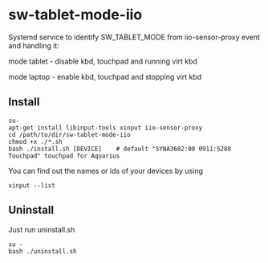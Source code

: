 # sw-tablet-mode-iio
Systemd service to identify SW_TABLET_MODE from iio-sensor-proxy event and handling it:

mode tablet - disable kbd, touchpad and running virt kbd

mode laptop - enable kbd, touchpad and stopping virt kbd

## Install

```
su-
apt-get install libinput-tools xinput iio-sensor-proxy
cd /path/to/dir/sw-tablet-mode-iio
chmod +x ./*.sh
bash ./install.sh [DEVICE]    # default "SYNA3602:00 0911:5288 Touchpad" touchpad for Aquarius
```

You can find out the names or ids of your devices by using

```
xinput --list
```

## Uninstall 
Just run uninstall.sh

```
su -
bash ./uninstall.sh
```
